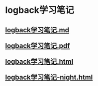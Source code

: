 # logback学习笔记

<h2>

[logback学习笔记.md](logback学习笔记.md)

[logback学习笔记.pdf](logback学习笔记.pdf)

[logback学习笔记.html](logback学习笔记.html)

[logback学习笔记-night.html](logback学习笔记-night.html)

</h2>